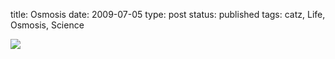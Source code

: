 title: Osmosis
date: 2009-07-05
type: post
status: published
tags: catz, Life, Osmosis, Science


[![](http://imgur.com/kJruQ.jpg)](http://en.wikipedia.org/wiki/Osmosis)
